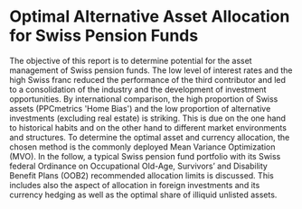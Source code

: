 # Optimal Alternative Asset Allocation for Swiss Pension Funds
The objective of this report is to determine potential  for the asset management of Swiss pension funds. The low level of interest rates and the high Swiss franc reduced the performance of the third contributor and led to a consolidation of the industry and the development of investment opportunities. By international comparison, the high proportion of Swiss assets (PPCmetrics 'Home Bias') and the low proportion of alternative investments (excluding real estate) is striking. This is due on the one hand to historical habits and on the other hand to different market environments and structures. To determine the optimal asset and currency allocation, the chosen method is the commonly deployed Mean Variance Optimization (MVO). In the follow, a typical Swiss pension fund portfolio with its Swiss federal Ordinance on Occupational Old-Age, Survivors’ and Disability Benefit Plans (OOB2) recommended allocation limits is discussed. This includes also the aspect of allocation in foreign investments and its currency hedging as well as the optimal share of illiquid unlisted assets.
